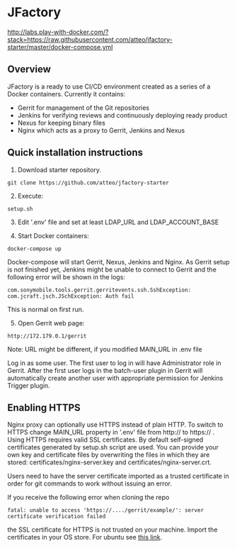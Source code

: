 # JFactory

http://labs.play-with-docker.com/?stack=https://raw.githubusercontent.com/atteo/jfactory-starter/master/docker-compose.yml

## Overview
JFactory is a ready to use CI/CD environment created as a series of a Docker containers. Currently it contains:
* Gerrit for management of the Git repositories
* Jenkins for verifying reviews and continuously deploying ready product
* Nexus for keeping binary files
* Nginx which acts as a proxy to Gerrit, Jenkins and Nexus

## Quick installation instructions

1. Download starter repository.

```
git clone https://github.com/atteo/jfactory-starter
```

2. Execute:
```
setup.sh
```

3. Edit '.env' file and set at least LDAP_URL and LDAP_ACCOUNT_BASE

4. Start Docker containers:

```
docker-compose up
```

Docker-compose will start Gerrit, Nexus, Jenkins and Nginx.
As Gerrit setup is not finished yet, Jenkins might be unable to connect to Gerrit
and the following error will be shown in the logs:

```
com.sonymobile.tools.gerrit.gerritevents.ssh.SshException: com.jcraft.jsch.JSchException: Auth fail
```

This is normal on first run.

5. Open Gerrit web page:

```
http://172.179.0.1/gerrit
```
Note: URL might be different, if you modified MAIN_URL in .env file

Log in as some user. The first user to log in will have Administrator role in Gerrit.
After the first user logs in the batch-user plugin in Gerrit will automatically create another user
with appropriate permission for Jenkins Trigger plugin.


## Enabling HTTPS

Nginx proxy can optionally use HTTPS instead of plain HTTP. To switch to HTTPS change MAIN_URL property in '.env' file from http:// to https:// .
Using HTTPS requires valid SSL certificates. By default self-signed certificates generated by setup.sh script are used.
You can provide your own key and certificate files by overwriting the files in which they are stored:
certificates/nginx-server.key and certificates/nginx-server.crt.

Users need to have the server certificate imported as a trusted certificate in order for git commands to work without issuing an error. 

If you receive the following error when cloning the repo
```
fatal: unable to access 'https://..../gerrit/example/': server certificate verification failed
```
the SSL certificate for HTTPS is not trusted on your machine. Import the certificates in your OS store.
For ubuntu see [this link](https://superuser.com/questions/437330/how-do-you-add-a-certificate-authority-ca-to-ubuntu).
